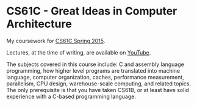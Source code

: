 # CS61C - Great Ideas in Computer Architecture

My coursework for [CS61C Spring 2015](http://inst.eecs.berkeley.edu/~cs61c/sp15/).

Lectures, at the time of writing, are available on [YouTube](https://www.youtube.com/playlist?list=PL-XXv-cvA_iCl2-D-FS5mk0jFF6cYSJs_).

The subjects covered in this course include: C and assembly language programming, how higher level programs are translated into machine language, computer organization, caches, performance measurement, parallelism, CPU design, warehouse-scale computing, and related topics. The only prerequisite is that you have taken CS61B, or at least have solid experience with a C-based programming language.
